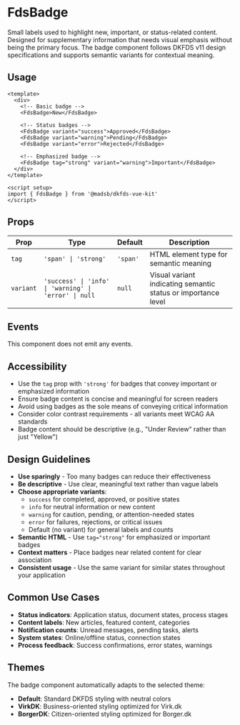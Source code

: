 # FdsBadge

Small labels used to highlight new, important, or status-related content. Designed for supplementary information that needs visual emphasis without being the primary focus. The badge component follows DKFDS v11 design specifications and supports semantic variants for contextual meaning.

## Usage

```vue
<template>
  <div>
    <!-- Basic badge -->
    <FdsBadge>New</FdsBadge>

    <!-- Status badges -->
    <FdsBadge variant="success">Approved</FdsBadge>
    <FdsBadge variant="warning">Pending</FdsBadge>
    <FdsBadge variant="error">Rejected</FdsBadge>

    <!-- Emphasized badge -->
    <FdsBadge tag="strong" variant="warning">Important</FdsBadge>
  </div>
</template>

<script setup>
import { FdsBadge } from '@madsb/dkfds-vue-kit'
</script>
```

## Props

| Prop      | Type                                                  | Default  | Description                                                   |
| --------- | ----------------------------------------------------- | -------- | ------------------------------------------------------------- |
| `tag`     | `'span' \| 'strong'`                                  | `'span'` | HTML element type for semantic meaning                        |
| `variant` | `'success' \| 'info' \| 'warning' \| 'error' \| null` | `null`   | Visual variant indicating semantic status or importance level |

## Events

This component does not emit any events.

## Accessibility

- Use the `tag` prop with `'strong'` for badges that convey important or emphasized information
- Ensure badge content is concise and meaningful for screen readers
- Avoid using badges as the sole means of conveying critical information
- Consider color contrast requirements - all variants meet WCAG AA standards
- Badge content should be descriptive (e.g., "Under Review" rather than just "Yellow")

## Design Guidelines

- **Use sparingly** - Too many badges can reduce their effectiveness
- **Be descriptive** - Use clear, meaningful text rather than vague labels
- **Choose appropriate variants**:
  - `success` for completed, approved, or positive states
  - `info` for neutral information or new content
  - `warning` for caution, pending, or attention-needed states
  - `error` for failures, rejections, or critical issues
  - Default (no variant) for general labels and counts
- **Semantic HTML** - Use `tag="strong"` for emphasized or important badges
- **Context matters** - Place badges near related content for clear association
- **Consistent usage** - Use the same variant for similar states throughout your application

## Common Use Cases

- **Status indicators**: Application status, document states, process stages
- **Content labels**: New articles, featured content, categories
- **Notification counts**: Unread messages, pending tasks, alerts
- **System states**: Online/offline status, connection states
- **Process feedback**: Success confirmations, error states, warnings

## Themes

The badge component automatically adapts to the selected theme:

- **Default**: Standard DKFDS styling with neutral colors
- **VirkDK**: Business-oriented styling optimized for Virk.dk
- **BorgerDK**: Citizen-oriented styling optimized for Borger.dk
